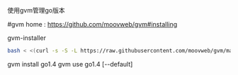 使用gvm管理go版本


#gvm home :
https://github.com/moovweb/gvm#installing

gvm-installer

```sh
bash < <(curl -s -S -L https://raw.githubusercontent.com/moovweb/gvm/master/binscripts/gvm-installer)
```


gvm install go1.4
gvm use go1.4 [--default]

